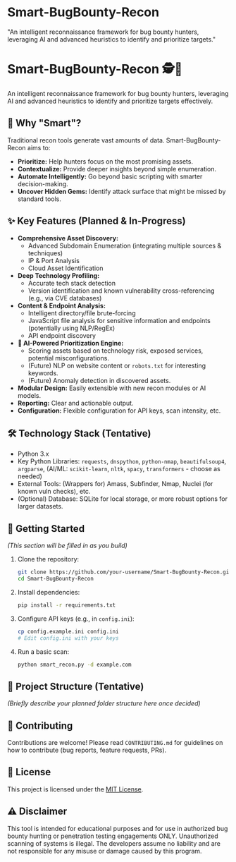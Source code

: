 # Smart-BugBounty-Recon
"An intelligent reconnaissance framework for bug bounty hunters, leveraging AI and advanced heuristics to identify and prioritize targets."

# Smart-BugBounty-Recon 🕵️🧠

An intelligent reconnaissance framework for bug bounty hunters, leveraging AI and advanced heuristics to identify and prioritize targets effectively.

## 🚀 Why "Smart"?

Traditional recon tools generate vast amounts of data. Smart-BugBounty-Recon aims to:
*   **Prioritize:** Help hunters focus on the most promising assets.
*   **Contextualize:** Provide deeper insights beyond simple enumeration.
*   **Automate Intelligently:** Go beyond basic scripting with smarter decision-making.
*   **Uncover Hidden Gems:** Identify attack surface that might be missed by standard tools.

## ✨ Key Features (Planned & In-Progress)

*   **Comprehensive Asset Discovery:**
    *   Advanced Subdomain Enumeration (integrating multiple sources & techniques)
    *   IP & Port Analysis
    *   Cloud Asset Identification
*   **Deep Technology Profiling:**
    *   Accurate tech stack detection
    *   Version identification and known vulnerability cross-referencing (e.g., via CVE databases)
*   **Content & Endpoint Analysis:**
    *   Intelligent directory/file brute-forcing
    *   JavaScript file analysis for sensitive information and endpoints (potentially using NLP/RegEx)
    *   API endpoint discovery
*   **🧠 AI-Powered Prioritization Engine:**
    *   Scoring assets based on technology risk, exposed services, potential misconfigurations.
    *   (Future) NLP on website content or `robots.txt` for interesting keywords.
    *   (Future) Anomaly detection in discovered assets.
*   **Modular Design:** Easily extensible with new recon modules or AI models.
*   **Reporting:** Clear and actionable output.
*   **Configuration:** Flexible configuration for API keys, scan intensity, etc.

## 🛠️ Technology Stack (Tentative)

*   Python 3.x
*   Key Python Libraries: `requests`, `dnspython`, `python-nmap`, `beautifulsoup4`, `argparse`, (AI/ML: `scikit-learn`, `nltk`, `spacy`, `transformers` - choose as needed)
*   External Tools: (Wrappers for) Amass, Subfinder, Nmap, Nuclei (for known vuln checks), etc.
*   (Optional) Database: SQLite for local storage, or more robust options for larger datasets.

## 🏁 Getting Started

*(This section will be filled in as you build)*

1.  Clone the repository:
    ```bash
    git clone https://github.com/your-username/Smart-BugBounty-Recon.git
    cd Smart-BugBounty-Recon
    ```
2.  Install dependencies:
    ```bash
    pip install -r requirements.txt
    ```
3.  Configure API keys (e.g., in `config.ini`):
    ```bash
    cp config.example.ini config.ini
    # Edit config.ini with your keys
    ```
4.  Run a basic scan:
    ```bash
    python smart_recon.py -d example.com
    ```

## 📂 Project Structure (Tentative)

*(Briefly describe your planned folder structure here once decided)*

## 🤝 Contributing

Contributions are welcome! Please read `CONTRIBUTING.md` for guidelines on how to contribute (bug reports, feature requests, PRs).

## 📜 License

This project is licensed under the [MIT License](LICENSE).

## ⚠️ Disclaimer

This tool is intended for educational purposes and for use in authorized bug bounty hunting or penetration testing engagements ONLY. Unauthorized scanning of systems is illegal. The developers assume no liability and are not responsible for any misuse or damage caused by this program.
